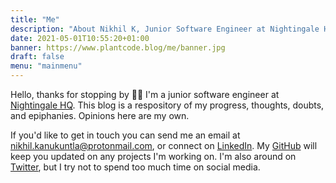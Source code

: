 ```yaml
---
title: "Me"
description: "About Nikhil K, Junior Software Engineer at Nightingale HQ"
date: 2021-05-01T10:55:20+01:00
banner: https://www.plantcode.blog/me/banner.jpg
draft: false
menu: "mainmenu"
---
```


Hello, thanks for stopping by 👋🏽 I'm a junior software engineer at [Nightingale HQ](https://nightingalehq.ai/). This blog is a respository of my progress, thoughts, doubts, and epiphanies. Opinions here are my own.

If you'd like to get in touch you can send me an email at nikhil.kanukuntla@protonmail.com, or connect on [LinkedIn](https://www.linkedin.com/in/nikhil-ka/). My [GitHub](https://github.com/nikldev0) will keep you updated on any projects I'm working on. I'm also around on [Twitter](https://twitter.com/nikl_0), but I try not to spend too much time on social media.
